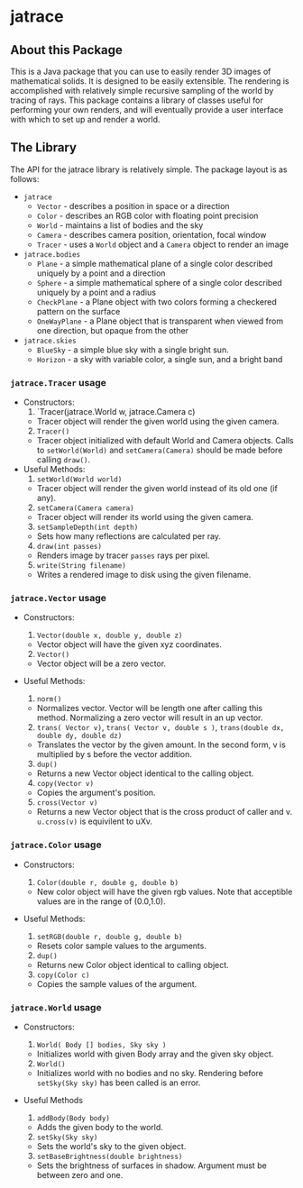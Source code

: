 # jatrace

## About this Package

This is a Java package that you can use to easily render 3D images of mathematical solids. It is designed to be easily extensible. The rendering is accomplished with relatively simple recursive sampling of the world by tracing of rays. This package contains a library of classes useful for performing your own renders, and will eventually provide a user interface with which to set up and render a world.

## The Library

The API for the jatrace library is relatively simple. The package layout is as follows:

* `jatrace`
  * `Vector` - describes a position in space or a direction
  * `Color` - describes an RGB color with floating point precision
  * `World` - maintains a list of bodies and the sky
  * `Camera` - describes camera position, orientation, focal window
  * `Tracer` - uses a `World` object and a `Camera` object to render an image
* `jatrace.bodies`
  * `Plane` - a simple mathematical plane of a single color described uniquely by a point and a direction
  * `Sphere` - a simple mathematical sphere of a single color described uniquely by a point and a radius
  * `CheckPlane` - a Plane object with two colors forming a checkered pattern on the surface
  * `OneWayPlane` - a Plane object that is transparent when viewed from one direction, but opaque from the other
* `jatrace.skies`
  * `BlueSky` - a simple blue sky with a single bright sun.
  * `Horizon` - a sky with variable color, a single sun, and a bright band

### `jatrace.Tracer` usage

* Constructors:
  1. `Tracer(jatrace.World w, jatrace.Camera c)
    * Tracer object will render the given world using the given camera.
  2. `Tracer()`
    * Tracer object initialized with default World and Camera objects. Calls to `setWorld(World)` and `setCamera(Camera)` should be made before calling `draw()`.
* Useful Methods:
  1. `setWorld(World world)`
    * Tracer object will render the given world instead of its old one (if any).
  2. `setCamera(Camera camera)`
    * Tracer object will render its world using the given camera.
  3. `setSampleDepth(int depth)`
    * Sets how many reflections are calculated per ray.
  4. `draw(int passes)`
    * Renders image by tracer `passes` rays per pixel.
  5. `write(String filename)`
    * Writes a rendered image to disk using the given filename.

### `jatrace.Vector` usage

* Constructors:
  1. `Vector(double x, double y, double z)`
    * Vector object will have the given xyz coordinates.
  2. `Vector()`
    * Vector object will be a zero vector.

* Useful Methods:
  1. `norm()`
    * Normalizes vector. Vector will be length one after calling this method. Normalizing a zero vector will result in an up vector.
  2. `trans( Vector v)`, `trans( Vector v, double s )`, `trans(double dx, double dy, double dz)`
    * Translates the vector by the given amount. In the second form, v is multiplied by s before the vector addition.
  3. `dup()`
    * Returns a new Vector object identical to the calling object.
  4. `copy(Vector v)`
    * Copies the argument's position.
  5. `cross(Vector v)`
    * Returns a new Vector object that is the cross product of caller and v. `u.cross(v)` is equivilent to uXv.

### `jatrace.Color` usage

* Constructors:
  1. `Color(double r, double g, double b)`
    * New color object will have the given rgb values. Note that acceptible values are in the range of (0.0,1.0).

* Useful Methods:
  1. `setRGB(double r, double g, double b)`
    * Resets color sample values to the arguments.
  2. `dup()`
    * Returns new Color object identical to calling object.
  3. `copy(Color c)`
    * Copies the sample values of the argument.

### `jatrace.World` usage

* Constructors:
  1. `World( Body [] bodies, Sky sky )`
    * Initializes world with given Body array and the given sky object.
  2. `World()`
    * Initializes world with no bodies and no sky. Rendering before `setSky(Sky sky)` has been called is an error.

* Useful Methods
  1. `addBody(Body body)`
    * Adds the given body to the world.
  2. `setSky(Sky sky)`
    * Sets the world's sky to the given object.
  3. `setBaseBrightness(double brightness)`
    * Sets the brightness of surfaces in shadow. Argument must be between zero and one.



